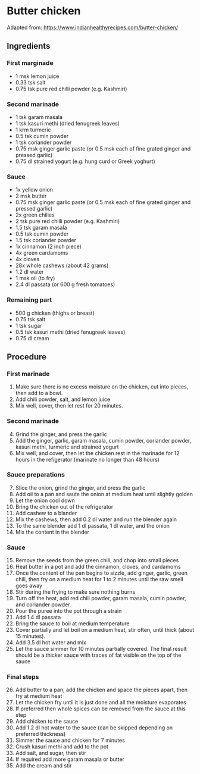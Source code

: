# Butter chicken
Adapted from: https://www.indianhealthyrecipes.com/butter-chicken/
## Ingredients
### First marginade
- 1 msk lemon juice
- 0.33 tsk salt
- 0.75 tsk pure red chilli powder (e.g. Kashmiri)
### Second marinade
- 1 tsk garam masala
- 1 tsk kasuri methi (dried fenugreek leaves)
- 1 krm turmeric
- 0.5 tsk cumin powder
- 1 tsk coriander powder
- 0.75 msk ginger garlic paste (or 0.5 msk each of fine grated ginger and pressed garlic)
- 0.75 dl strained yogurt (e.g. hung curd or Greek yoghurt)
### Sauce
- 1x yellow onion
- 2 msk butter
- 0.75 msk ginger garlic paste (or 0.5 msk each of fine grated ginger and pressed garlic)
- 2x green chilies
- 2 tsk pure red chilli powder (e.g. Kashmiri)
- 1.5 tsk garam masala
- 0.5 tsk cumin powder
- 1.5 tsk coriander powder
- 1x cinnamon (2 inch piece)
- 4x green cardamoms
- 4x cloves
- 28x whole cashews (about 42 grams)
- 1.2 dl water
- 1 msk oil (to fry)
- 2.4 dl passata (or 600 g fresh tomatoes)
### Remaining part
- 500 g chicken (thighs or breast)
- 0.75 tsk salt
- 1 tsk sugar
- 0.5 tsk kasuri methi (dried fenugreek leaves)
- 0.75 dl cream
## Procedure
### First marinade
1. Make sure there is no excess moisture on the chicken, cut into pieces, then add to a bowl.
2. Add chili powder, salt, and lemon juice
3. Mix well, cover, then let rest for 20 minutes.
### Second marinade
4. Grind the ginger, and press the garlic
5. Add the ginger, garlic, garam masala, cumin powder, coriander powder, kasuri methi, turmeric and strained yogurt
6. Mix well, and cover, then let the chicken rest in the marinade for 12 hours in the refigerator (marinate no longer than 48 hours)
### Sauce preparations
7. Slice the onion, grind the ginger, and press the garlic
8. Add oil to a pan and saute the onion at medium heat until slightly golden
9. Let the onion cool down
10. Bring the chicken out of the refrigerator
11. Add cashew to a blander
12. Mix the cashews, then add 0.2 dl water and run the blender again
13. To the same blender add 1 dl passata, 1 dl water, and the onion
14. Mix the content in the blender
### Sauce
15. Remove the seeds from the green chili, and chop into small pieces
16. Heat butter in a pot and add the cinnamon, cloves, and cardamoms
17. Once the content of the pan begins to sizzle, add ginger, garlic, green chili, then fry on a medium heat for 1 to 2 minutes until the raw smell goes away
18. Stir during the frying to make sure nothing burns
19. Turn off the heat, add red chili powder, garam masala, cumin powder, and coriander powder
20. Pour the puree into the pot through a strain
21. Add 1.4 dl passata
22. Bring the sauce to boil at medium temperature
23. Cover partially and let boil on a medium heat, stir often, until thick (about 15 minutes).
24. Add 3.5 dl hot water and mix
25. Let the sauce simmer for 10 minutes partially covered. The final result should be a thicker sauce with traces of fat visible on the top of the sauce
### Final steps
26. Add butter to a pan, add the chicken and space the pieces apart, then fry at medium heat
27. Let the chicken fry until it is just done and all the moisture evaporates
28. If preferred then whole spices can be removed from the sauce at this step
29. Add chicken to the sauce
30. Add 1.2 dl hot water to the sauce (can be skipped depending on preferred thickness)
31. Simmer the sauce and chicken for 7 minutes
32. Crush kasuri methi and add to the pot
33. Add salt, and sugar, then stir
34. If required add more garam masala or butter
35. Add the cream and stir
